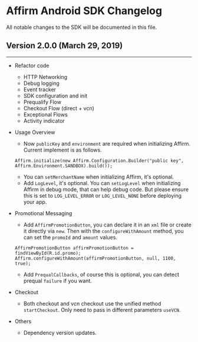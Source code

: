 # Affirm Android SDK Changelog
All notable changes to the SDK will be documented in this file.

## Version 2.0.0 (March 29, 2019)
-----------------------

- Refactor code
  - HTTP Networking
  - Debug logging
  - Event tracker
  - SDK configuration and init
  - Prequalify Flow
  - Checkout Flow (direct + vcn)
  - Exceptional Flows
  - Activity indicator

- Usage Overview
  - Now `publicKey` and `environment` are required when initializing Affirm. Current implement is as follows.
  ```
  Affirm.initialize(new Affirm.Configuration.Builder("public key", Affirm.Environment.SANDBOX).build());
  ```
  - You can `setMerchantName` when initializing Affirm, it's optional.
  - Add `LogLevel`, it's optional. You can `setLogLevel` when initializing Affirm in debug mode, that can help debug code. But please ensure this is set to `LOG_LEVEL_ERROR` or `LOG_LEVEL_NONE` before deploying your app.

- Promotional Messaging
  - Add `AffirmPromotionButton`, you can declare it in an `xml` file or create it directly via `new`. Then with the `configureWithAmount` method, you can set the `promoId` and `amount` values.
  ```
  AffirmPromotionButton affirmPromotionButton = findViewById(R.id.promo);
  Affirm.configureWithAmount(affirmPromotionButton, null, 1100, true);
  ```
  - Add `PrequalCallbacks`, of course this is optional, you can detect prequal `failure` if you want.

- Checkout
  - Both checkout and vcn checkout use the unified method `startCheckout`. Only need to pass in different parameters `useVCN`.

- Others
  - Dependency version updates.